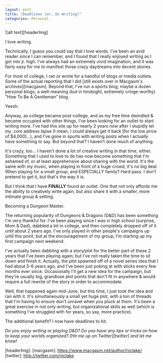 ```yaml
---
layout: post
title: "Deadlines (or, On Writing)"
categories: Personal
---
```


![alt text][headerImg]

I love writing.

Technically, I guess you could say that I love words. I've been an avid reader since I can remember, and I found that I really enjoyed writing as I got into jr. high. I've always had an extremely vivid imagination, and it was fairly easy for me to manifest those crazy daydreams into decent stories.

<!-- more -->

For most of college, I ran or wrote for a handful of blogs or media outlets. Some of the actual reporting that I did [still exists over in Macgasm's archives][macgasm]. Beyond that, I've run a sports blog, maybe a dozen personal blogs, a well-meaning (but in hindsight, extremely cringe-worthy) "How To Be A Gentleman" blog.

Yeesh.

Anyway, as college became post-college, and as my free time dwindled & became occupied with other things, I've been looking for an outlet to start writing more. I've had this site up for nearly 2 years now after I stupidly let my .com address lapse (I mean, I could always get it back [for the low price of $4,000]...), and I've gone in spurts with writing posts when I actually have something to say. But beyond that? I haven't done much of anything.

It's crazy, too... I haven't done a lot of creative writing in that time, either. Something that I used to love to do has now become something that I'm ashamed of, or at least apprehensive about sharing with the world. It's the same with my music; when playing in front of a huge crowd, it's no big deal. When playing for a small group, and ESPECIALLY family? Hard pass. I don't pretend to get it, but that's the way it is.

But I think that I have **FINALLY** found an outlet. One that not only affords me the ability to creatively write again, but also share it with a smaller, more intimate group & setting.

Becoming a Dungeon Master.

The returning popularity of Dungeons & Dragons (D&D) has been something I'm very thankful for. I've been playing since I was in high school (surprise, Mom & Dad), dabbled a bit in college, and then completely dropped off of it until about 2 years ago. I've only played in other people's campaigns up until this point, but at the encouragement of my group, I'm starting up my first campaign next weekend.

I've actually been dabbling with a story/plot for the better part of these 2 years that I've been playing again, but I've not really taken the time to sit down and finish it. Actually, the plot spawned off of a novel series idea that I had about 5-6 years ago, and I've been just poking at with sticks every few months ever since. Occasionally I'll get a new idea for the campaign, but they're usually big, grandiose plot points that don't fit in anywhere & would require a full rewrite of the story in order to accommodate.

Well, that happened again mid-June, but this time, I just took the idea and ran with it. It's simultaneously a small yet huge plot, with a ton of threads that I'm having to ensure don't unravel when you pluck at them. It's been a great exercise in not only writing, but organizational skills as well (which is something I've struggled with for years, so yay, more practice).

The additional benefit? I now have deadlines to hit.

*Do you enjoy writing or playing D&D? Do you have any tips or tricks on how to keep your worlds organized? [Hit me up on Twitter][twitter] and let me know!*

[headerImg]: 
[macgasm]: https://www.macgasm.net/author/niclake/
[twitter]: http://twitter.com/niclake